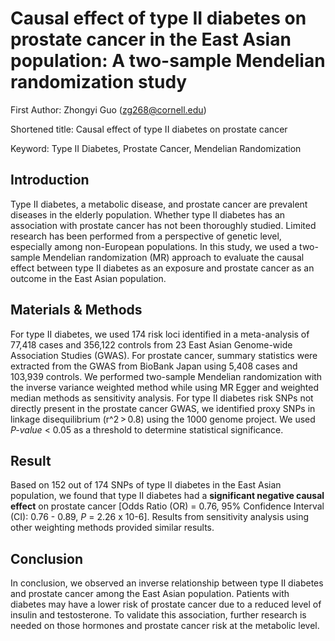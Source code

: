 # Causal effect of type II diabetes on prostate cancer in the East Asian population: A two-sample Mendelian randomization study

First Author: Zhongyi Guo (zg268@cornell.edu)

Shortened title: Causal effect of type II diabetes on prostate cancer

Keyword: Type II Diabetes, Prostate Cancer, Mendelian Randomization

## Introduction

Type II diabetes, a metabolic disease, and prostate cancer are prevalent diseases in the elderly population. Whether type II diabetes has an association with prostate cancer has not been thoroughly studied. Limited research has been performed from a perspective of genetic level, especially among non-European populations. In this study, we used a two-sample Mendelian randomization (MR) approach to evaluate the causal effect between type II diabetes as an exposure and prostate cancer as an outcome in the East Asian population.

## Materials & Methods

For type II diabetes, we used 174 risk loci identified in a meta-analysis of 77,418 cases and 356,122 controls from 23 East Asian Genome-wide Association Studies (GWAS). For prostate cancer, summary statistics were extracted from the GWAS from BioBank Japan using 5,408 cases and 103,939 controls. We performed two-sample Mendelian randomization with the inverse variance weighted method while using MR Egger and weighted median methods as sensitivity analysis.  For type II diabetes risk SNPs not directly present in the prostate cancer GWAS, we identified proxy SNPs in linkage disequilibrium (r^2 > 0.8) using the 1000 genome project. We used *P-value* < 0.05 as a threshold to determine statistical significance.

## Result

Based on 152 out of 174 SNPs of type II diabetes in the East Asian population, we found that type II diabetes had a **significant negative causal effect** on prostate cancer [Odds Ratio (OR) = 0.76, 95% Confidence Interval (CI): 0.76 - 0.89, *P* = 2.26 x 10-6]. Results from sensitivity analysis using other weighting methods provided similar results.

## Conclusion

In conclusion, we observed an inverse relationship between type II diabetes and prostate cancer among the East Asian population. Patients with diabetes may have a lower risk of prostate cancer due to a reduced level of insulin and testosterone. To validate this association, further research is needed on those hormones and prostate cancer risk at the metabolic level.
